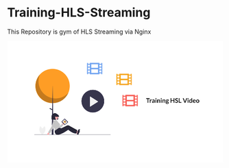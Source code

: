 # Training-HLS-Streaming
This Repository is gym of HLS Streaming via Nginx

![](./docs/thumbnail.png)

